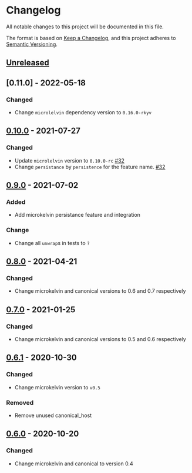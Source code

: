 # Changelog

All notable changes to this project will be documented in this file.

The format is based on [Keep a Changelog](https://keepachangelog.com/en/1.0.0/),
and this project adheres to [Semantic Versioning](https://semver.org/spec/v2.0.0.html).

## [Unreleased]

## [0.11.0] - 2022-05-18

### Changed

- Change `microlelvin` dependency version to `0.16.0-rkyv`

## [0.10.0] - 2021-07-27

### Changed

- Update `microlelvin` version to `0.10.0-rc` [#32]
- Change `persistance` by `persistence` for the feature name. [#32]

## [0.9.0] - 2021-07-02

### Added

- Add microkelvin persistance feature and integration

### Change

- Change all `unwrap`s in tests to `?`

## [0.8.0] - 2021-04-21

### Changed

- Change microkelvin and canonical versions to 0.6 and 0.7 respectively

## [0.7.0] - 2021-01-25

### Changed

- Change microkelvin and canonical versions to 0.5 and 0.6 respectively

## [0.6.1] - 2020-10-30

### Changed

- Change microkelvin version to `v0.5`

### Removed

- Remove unused canonical_host

## [0.6.0] - 2020-10-20

### Changed

- Change microkelvin and canonical to version 0.4

[unreleased]: https://github.com/dusk-network/nstack/compare/v0.10.0...HEAD
[0.10.0]: https://github.com/dusk-network/nstack/compare/v0.9.0...v0.10.0
[0.9.0]: https://github.com/dusk-network/nstack/compare/v0.8.1...v0.9.0
[0.8.1]: https://github.com/dusk-network/nstack/compare/v0.8.0...v0.8.1
[0.8.0]: https://github.com/dusk-network/nstack/compare/v0.7.0...v0.8.0
[0.7.0]: https://github.com/dusk-network/nstack/compare/v0.6.1...v0.7.0
[0.6.1]: https://github.com/dusk-network/nstack/compare/v0.6.0...v0.6.1
[0.6.0]: https://github.com/dusk-network/nstack/releases/tag/v0.6.0
[#32]: https://github.com/dusk-network/nstack/issues/32
